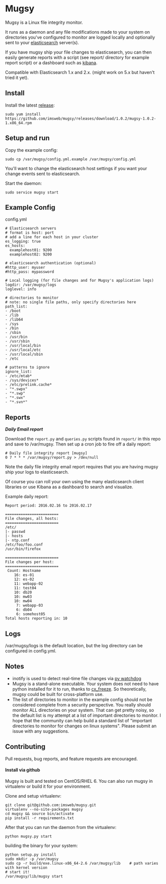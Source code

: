 Mugsy
======

Mugsy is a Linux file integrity monitor.

It runs as a daemon and any file modifications made to your system on directories you've configured to monitor are logged locally and optionally sent to your [elasticsearch](http://www.elasticsearch.org) server(s).

If you have mugsy ship your file changes to elasticsearch, you can then easily generate reports with a script (see report/ directory for example report script) or a dashboard such as [kibana](http://www.elasticsearch.org/overview/kibana/).

Compatible with Elasticsearch 1.x and 2.x. (might work on 5.x but haven't tried it yet).

## Install


Install the latest [release](https://github.com/imsweb/mugsy/releases):

```
sudo yum install https://github.com/imsweb/mugsy/releases/download/1.0.2/mugsy-1.0.2-1.x86_64.rpm
```

## Setup and run

Copy the example config:

```
sudo cp /var/mugsy/config.yml.example /var/mugsy/config.yml
```

You'll want to change the elasticsearch host settings if you want your change events sent to elasticsearch.


Start the daemon:

```
sudo service mugsy start
```

## Example Config

config.yml

```
# Elasticsearch servers
# format is host: port
# add a line for each host in your cluster
es_logging: true
es_hosts:
  examplehost01: 9200
  examplehost02: 9200

# elasticsearch authentication (optional)
#http_user: myuser
#http_pass: mypassword

# Local logging (for file changes and for Mugsy's application logs)
logdir: /var/mugsy/logs
loglevel: info

# directories to monitor
# note: no single file paths, only specify directories here
path_list:
- /boot
- /lib
- /lib64
- /sys
- /bin
- /sbin
- /usr/bin
- /usr/sbin
- /usr/local/bin
- /usr/local/etc
- /usr/local/sbin
- /etc

# patterns to ignore
ignore_list:
- /etc/mtab*
- /sys/devices*
- /etc/prelink.cache*
- "*.swpx"
- "*.swp"
- "*.swx"
- "*.svn*"
```

## Reports

***Daily Email report***

Download the `report.py` and `queries.py` scripts found in `report/` in this repo and save to /var/mugsy. Then set up a cron job to fire off a daily report:

```
# Daily file integrity report [mugsy]
0 7 * * * /var/mugsy/report.py > /dev/null
```

Note the daily file integrity email report requires that you are having mugsy ship your logs to elasticsearch.

Of course you can roll your own using the many elasticsearch client libraries or use Kibana as a dashboard to search and visualize.

Example daily report:

```
Report period: 2016.02.16 to 2016.02.17
    
========================
File changes, all hosts:
========================
/etc/
|- passwd
|- hosts
|- ntp.conf
/etc/foo/foo.conf
/usr/bin/firefox

========================
File changes per host:
========================
 Count: Hostname            
    16: es-01        
    12: es-02        
    11: webapp-02               
    11: test04        
    10: db20          
    10: mw03               
    10: mw04               
     7: webapp-03        
     6: db04
     6: somehost05
Total hosts reporting in: 10
```

## Logs

/var/mugsy/logs is the default location, but the log directory can be configured in config.yml.

## Notes

- inotify is used to detect real-time file changes via [py watchdog](https://pypi.python.org/pypi/watchdog)
- Mugsy is a stand-alone executable.  Your system does not need to have python installed for it to run, thanks to [cx_freeze](http://cx-freeze.sourceforge.net/).  So theoretically, mugsy could be built for cross-platform use.
- The list of directories to monitor in the example config should not be considered complete from a security perspective.  You really should monitor ALL directories on your system.   That can get pretty noisy, so the default list is my attempt at a list of important directories to monitor.   I hope that the community can help build a standard list of "important directories to monitor for changes on linux systems".  Please submit an issue with any suggestions.

## Contributing
Pull requests, bug reports, and feature requests are encouraged.


#### Install via github

Mugsy is built and tested on CentOS/RHEL 6.  You can also run mugsy in virtualenv or build it for your environment.


Clone and setup virtualenv:

```
git clone git@github.com:imsweb/mugsy.git
virtualenv --no-site-packages mugsy
cd mugsy && source bin/activate
pip install -r requirements.txt
```

After that you can run the daemon from the virtualenv:

```
python mugsy.py start
```

building the binary for your system:

```
python setup.py install
sudo mkdir -p /var/mugsy
sudo cp -r build/exe.linux-x86_64-2.6 /var/mugsy/lib    # path varies with kernel version
# start it!
/var/mugsy/lib/mugsy start
```
